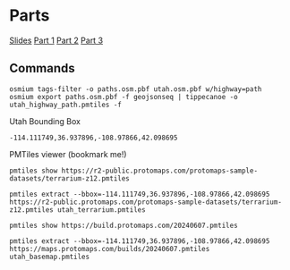 # Parts

[Slides](/slides.html)
[Part 1](/part1)
[Part 2](/part2)
[Part 3](/part3)

## Commands

```
osmium tags-filter -o paths.osm.pbf utah.osm.pbf w/highway=path
osmium export paths.osm.pbf -f geojsonseq | tippecanoe -o utah_highway_path.pmtiles -f
```

Utah Bounding Box

```
-114.111749,36.937896,-108.97866,42.098695
```

PMTiles viewer (bookmark me!)

```
pmtiles show https://r2-public.protomaps.com/protomaps-sample-datasets/terrarium-z12.pmtiles
```

```
pmtiles extract --bbox=-114.111749,36.937896,-108.97866,42.098695 https://r2-public.protomaps.com/protomaps-sample-datasets/terrarium-z12.pmtiles utah_terrarium.pmtiles
```

```
pmtiles show https://build.protomaps.com/20240607.pmtiles
```

```
pmtiles extract --bbox=-114.111749,36.937896,-108.97866,42.098695 https://maps.protomaps.com/builds/20240607.pmtiles utah_basemap.pmtiles
```